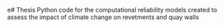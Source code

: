 e# Thesis
Python code for the computational reliability models created to assess the impact of climate change on revetments and quay walls
